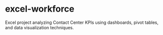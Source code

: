 # excel-workforce
Excel project analyzing Contact Center KPIs using dashboards, pivot tables, and data visualization techniques.
